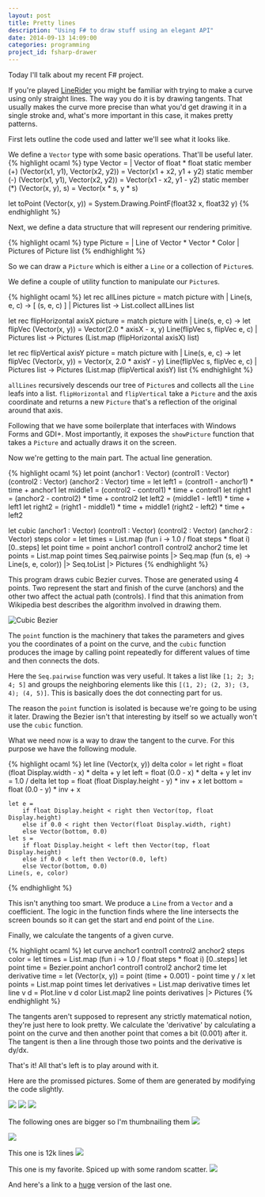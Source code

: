 ```yaml
---
layout: post
title: Pretty lines
description: "Using F# to draw stuff using an elegant API"
date: 2014-09-13 14:09:00
categories: programming
project_id: fsharp-drawer
---
```

Today I'll talk about my recent F# project.

If you're played [LineRider](http://www.linerider1.net/) you might be familiar with trying to 
make a curve using only straight lines. The way you do it is by drawing tangents. That 
usually makes the curve more precise than what you'd get drawing it in a single stroke 
and, what's more important in this case, it makes pretty patterns.

First lets outline the code used and latter we'll see what it looks like.

We define a `Vector` type with some basic operations. That'll be useful later.
{% highlight ocaml %}
type Vector = 
    | Vector of float * float
    static member (+) (Vector(x1, y1), Vector(x2, y2)) = Vector(x1 + x2, y1 + y2)
    static member (-) (Vector(x1, y1), Vector(x2, y2)) = Vector(x1 - x2, y1 - y2)
    static member (*) (Vector(x, y), s) = Vector(x * s, y * s)

let toPoint (Vector(x, y)) = System.Drawing.PointF(float32 x, float32 y)
{% endhighlight %}

Next, we define a data structure that will represent our rendering primitive.

{% highlight ocaml %}
type Picture =
    | Line of Vector * Vector * Color
    | Pictures of Picture list
{% endhighlight %}

So we can draw a `Picture` which is either a `Line` or a collection of `Picture`s.

We define a couple of utility function to manipulate our `Picture`s.

{% highlight ocaml %}
let rec allLines picture =
    match picture with
    | Line(s, e, c) -> [ (s, e, c) ]
    | Pictures list -> List.collect allLines list
    
let rec flipHorizontal axisX picture =
    match picture with
    | Line(s, e, c) -> 
        let flipVec (Vector(x, y)) = Vector(2.0 * axisX - x, y)
        Line(flipVec s, flipVec e, c)
    | Pictures list -> Pictures (List.map (flipHorizontal axisX) list)

let rec flipVertical axisY picture =
    match picture with
    | Line(s, e, c) -> 
        let flipVec (Vector(x, y)) = Vector(x, 2.0 * axisY - y)
        Line(flipVec s, flipVec e, c)
    | Pictures list -> Pictures (List.map (flipVertical axisY) list
{% endhighlight %}

`allLines` recursively descends our tree of `Picture`s and collects all the `Line` leafs into a list.
`flipHorizontal` and `flipVertical` take a `Picture` and the axis coordinate and returns a new `Picture`
that's a reflection of the original around that axis.

Following that we have some boilerplate that interfaces with Windows Forms and GDI+. Most importantly, 
it exposes the `showPicture` function that takes a `Picture` and actually draws it on the screen.

Now we're getting to the main part. The actual line generation.

{% highlight ocaml %}
let point (anchor1 : Vector) (control1 : Vector) (control2 : Vector) (anchor2 : Vector) time =
    let left1 = (control1 - anchor1) * time + anchor1
    let middle1 = (control2 - control1) * time + control1
    let right1 = (anchor2 - control2) * time + control2
    let left2 = (middle1 - left1) * time + left1
    let right2 = (right1 - middle1) * time + middle1
    (right2 - left2) * time + left2

let cubic (anchor1 : Vector) (control1 : Vector) (control2 : Vector) (anchor2 : Vector) steps color =
    let times = List.map (fun i -> 1.0 / float steps * float i) [0..steps]
    let point time = point anchor1 control1 control2 anchor2 time
    let points = List.map point times
    Seq.pairwise points |> Seq.map (fun (s, e) -> Line(s, e, color)) |> Seq.toList |> Pictures
{% endhighlight %}

This program draws cubic Bezier curves. Those are generated using 4 points. Two represent the start and 
finish of the curve (anchors) and the other two affect the actual path (controls). I find that this animation 
from Wikipedia best describes the algorithm involved in drawing them.

![Cubic Bezier](http://upload.wikimedia.org/wikipedia/commons/d/db/B%C3%A9zier_3_big.gif)

The `point` function is the machinery that takes the parameters and gives you the coordinates of a point on the curve, 
and the `cubic` function produces the image by calling point repeatedly for different values of time and then connects 
the dots.

<div class="ui raised segment">
Here the <code>Seq.pairwise</code> function was very useful. 
It takes a list like <code>[1; 2; 3; 4; 5]</code> and groups the neighboring elements like this <code>[(1, 2); (2, 3); (3, 4); (4, 5)]</code>.
This is basically does the dot connecting part for us.
</div>

The reason the `point` function is isolated is because we're going to be using it later. Drawing the Bezier isn't
that interesting by itself so we actually won't use the `cubic` function.

What we need now is a way to draw the tangent to the curve. For this purpose we have the following module.

{% highlight ocaml %}
let line (Vector(x, y)) delta color = 
    let right = float (float Display.width - x) * delta + y
    let left = float (0.0 - x) * delta + y
    let inv = 1.0 / delta
    let top = float (float Display.height - y) * inv + x
    let bottom = float (0.0 - y) * inv + x
    
    let e = 
        if float Display.height < right then Vector(top, float Display.height)
        else if 0.0 < right then Vector(float Display.width, right)
        else Vector(bottom, 0.0)
    let s = 
        if float Display.height < left then Vector(top, float Display.height)
        else if 0.0 < left then Vector(0.0, left)
        else Vector(bottom, 0.0)
    Line(s, e, color)
{% endhighlight %}

This isn't anything too smart. We produce a `Line` from a `Vector` and a coefficient. The logic in the function 
finds where the line intersects the screen bounds so it can get the start and end point of the `Line`.

Finally, we calculate the tangents of a given curve.

{% highlight ocaml %}
let curve anchor1 control1 control2 anchor2 steps color =
    let times = List.map (fun i -> 1.0 / float steps * float i) [0..steps]
    let point time = Bezier.point anchor1 control1 control2 anchor2 time
    let derivative time =
        let (Vector(x, y)) = point (time + 0.001) - point time
        y / x
    let points = List.map point times
    let derivatives = List.map derivative times
    let line v d = Plot.line v d color
    List.map2 line points derivatives |> Pictures
{% endhighlight %}

The tangents aren't supposed to represent any strictly matematical notion, they're just here to look pretty.
We calculate the 'derivative' by calculating a point on the curve and then another point that comes a bit (0.001) 
after it. The tangent is then a line through those two points and the derivative is dy/dx.

That's it!
All that's left is to play around with it.

Here are the promissed pictures. Some of them are generated by modifying the code slightly.

![](http://i.imgur.com/Pfya81x.png)
![](http://i.imgur.com/r1lN4Xk.png)
![](http://i.imgur.com/oP9TBXM.png)

The following ones are bigger so I'm thumbnailing them
[![](http://i.imgur.com/tELwQSzl.png)](http://i.imgur.com/tELwQSz.png)

[![](http://i.imgur.com/PziwdVpl.png)](http://i.imgur.com/PziwdVp.png)

This one is 12k lines
[![](http://i.imgur.com/xQCqTxSl.png)](http://i.imgur.com/xQCqTxS.png)

This one is my favorite. Spiced up with some random scatter.
[![](http://i.imgur.com/BZ5J4Rtl.jpg)](http://i.imgur.com/BZ5J4Rt.jpg)

And here's a link to a [huge](https://onedrive.live.com/download?cid=D347AB15249C8F96&resid=D347AB15249C8F96%211248&authkey=AFU2JZ9h5QwKyI0) version of the last one.